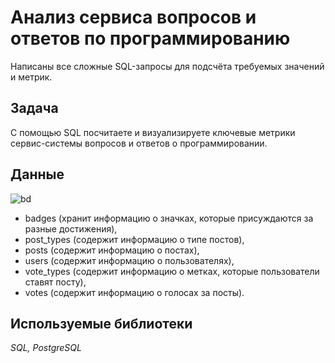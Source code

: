 # Анализ сервиса вопросов и ответов по программированию

Написаны все сложные SQL-запросы для подсчёта требуемых значений и метрик.

## Задача 

С помощью SQL посчитаете и визуализируете ключевые метрики сервис-системы вопросов и ответов о программировании.


## Данные

![bd](https://github.com/ArJIG/Yandex_Practicum/blob/3e1ba6bb30c1de859d194207a71ddbf3c5655336/screen/sql_advanced.png)

- badges (хранит информацию о значках, которые присуждаются за разные достижения),
- post_types (содержит информацию о типе постов),
- posts (содержит информацию о постах),
- users (содержит информацию о пользователях),
- vote_types (содержит информацию о метках, которые пользователи ставят посту),
- votes (cодержит информацию о голосах за посты).

## Используемые библиотеки

*SQL, PostgreSQL* 
